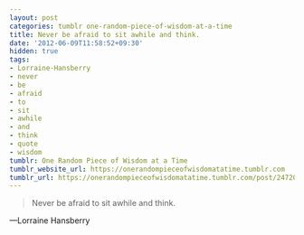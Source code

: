 ```yaml
---
layout: post
categories: tumblr one-random-piece-of-wisdom-at-a-time
title: Never be afraid to sit awhile and think.
date: '2012-06-09T11:58:52+09:30'
hidden: true
tags:
- Lorraine-Hansberry
- never
- be
- afraid
- to
- sit
- awhile
- and
- think
- quote
- wisdom
tumblr: One Random Piece of Wisdom at a Time
tumblr_website_url: https://onerandompieceofwisdomatatime.tumblr.com
tumblr_url: https://onerandompieceofwisdomatatime.tumblr.com/post/24720323010/never-be-afraid-to-sit-awhile-and-think
---
```

> Never be afraid to sit awhile and think.

—Lorraine Hansberry
